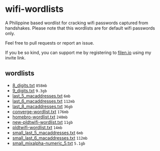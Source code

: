 # wifi-wordlists

A Philippine based wordlist for cracking wifi passwords captured from handshakes.
Please note that this wordlists are for default wifi passwords only.

Feel free to pull requests or report an issue.

If you be so kind, you can support me by registering to [filen.io](https://filen.io/r/a159b2e2c6b3cb7bf0e92eb43fe27bdd) using my invite link.

## wordlists

* [8_digits.txt](https://drive.filen.io/d/9f4d6c09-c40a-4c64-870e-f7c096bb7f36#J3C2eQBW1Kuftc08ASlSPLZCeIMXPtAu) `858mb`
* [9_digits.txt](https://drive.filen.io/d/569da43d-81de-4058-a531-4f173dc79a08#RG07D2lP1g5Khrv4MBbCpOX7eIi5JOoD) `9.3gb`
* [last_5_macaddresses.txt](https://drive.filen.io/d/46a5ed4e-7b87-4895-9ed4-1085c6eb599a#HiUvWnuowMVevM5t2ZRVMAxhpSAsJ9MC) `6mb`
* [last_6_macaddresses.txt](https://drive.filen.io/d/a748e3d8-1c62-4cf0-bf49-a64f41cc0c57#sOL7jKAWEkorJyZgmlRvQBpw9IOnC2t0) `112mb`
* [last_8_macaddresses.txt](https://drive.filen.io/d/87b080f5-980d-4161-93b5-0dc616f7a23f#Ai0pOAEVBbENvjnPSzGeSkxSIvgbGkKP) `36gb`
* [converge-wordlist.txt](https://drive.filen.io/d/e37b8758-aabe-4eff-bc53-8dad212e0efd#2HEXSL6nPEWljwYLLb3M8GrouCdDmCNI) `176mb`
* [homebro-wordlist.txt](https://drive.filen.io/d/b49fd3f3-49b2-41be-afd4-a18600a90bb5#ydhEqRubtss6K26kzfXRFgwVjHS9pmaP) `240mb`
* [new-pldtwifi-wordlist.txt](https://drive.filen.io/d/0c4b6f65-38c3-4760-92f8-3bf4054251ed#vThNhC74jJ78c9qEe0j0fENOhWeBx3Jx) `11gb`
* [pldtwifi-wordlist.txt](https://drive.filen.io/d/004ffba2-246a-4b54-a1ee-b088a2658a64#U0Sdj5E8TWeGiVHXbBVdNtZyJsdMeD6A) `14mb`
* [small_last_5_macaddresses.txt](https://drive.filen.io/d/a641fcc3-efca-4442-b53e-d83d8937f2b1#eHz56bCuHoSGZzfRg8h3zCozzKs4pMiB) `6mb`
* [small_last_6_macaddresses.txt](https://drive.filen.io/d/877b607c-d8d1-4be9-921e-02b7e98ecb85#0aBsBKpCOn4rnGfswgDGqS17eSVJpXOh) `112mb`
* [small_mixalpha-numeric_5.txt](https://drive.filen.io/d/0f576a01-75c8-4700-9cf0-eb34f15d2948#a84YehWdP4kzIK39h9zmD9uYiOBv7IKx) `5.1gb`
